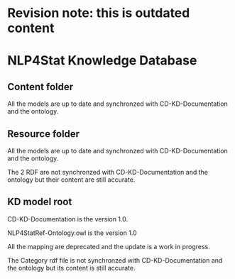 # Revision note: this is outdated content

# NLP4Stat Knowledge Database

## Content folder
All the models are up to date and synchronzed with CD-KD-Documentation and the ontology.

## Resource folder
All the models are up to date and synchronzed with CD-KD-Documentation and the ontology.

The 2 RDF are not synchronzed with CD-KD-Documentation and the ontology but their content are still accurate. 

## KD model root
CD-KD-Documentation is the version 1.0.

NLP4StatRef-Ontology.owl is the version 1.0

All the mapping are deprecated and the update is a work in progress.

The Category rdf file is not synchronzed with CD-KD-Documentation and the ontology but its content is still accurate.
